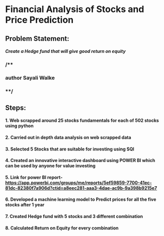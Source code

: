 # Financial Analysis of Stocks and Price Prediction
## Problem Statement: 
##### Create a Hedge fund that will give good return on equity  
### /**

### author Sayali Walke

### **/

## Steps:
#### 1. Web scrapped around 25 stocks fundamentals for each of 502 stocks using python
#### 2. Carried out in depth data analysis on web scrapped data
#### 3. Selected 5 Stocks that are suitable for investing using SQl
#### 4. Created an innovative interactive dashboard using POWER BI which can be used by anyone for value investing
#### 5. Link for power BI report- https://app.powerbi.com/groups/me/reports/5ef59859-7700-41ec-81dc-82380f7a906d?ctid=a8eec281-aaa3-4dae-ac9b-9a398b9215e7
#### 6. Developed a machine learning model to Predict prices for all the five stocks after 1 year 
#### 7. Created Hedge fund with 5 stocks and 3 different combination
#### 8. Calculated Return on Equity for every combination

